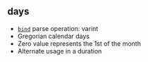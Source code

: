 ## days

- [`bind`](bind.md) parse operation: varint
- Gregorian calendar days
- Zero value represents the 1st of the month
- Alternate usage in a duration